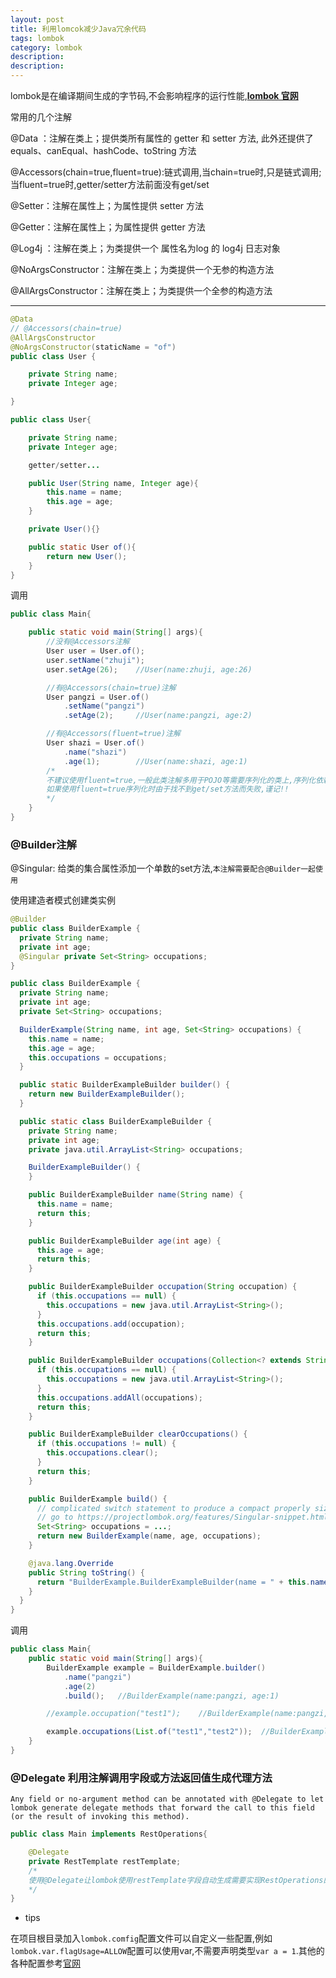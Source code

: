 ```yaml
---
layout: post
title: 利用lomcok减少Java冗余代码
tags: lombok
category: lombok
description: 
description: 
---
```


lombok是在编译期间生成的字节码,不会影响程序的运行性能,**[lombok 官网](https://projectlombok.org/)**

常用的几个注解

@Data   ：注解在类上；提供类所有属性的 getter 和 setter 方法, 此外还提供了equals、canEqual、hashCode、toString 方法

@Accessors(chain=true,fluent=true):链式调用,当chain=true时,只是链式调用;当fluent=true时,getter/setter方法前面没有get/set

@Setter：注解在属性上；为属性提供 setter 方法

@Getter：注解在属性上；为属性提供 getter 方法

@Log4j ：注解在类上；为类提供一个 属性名为log 的 log4j 日志对象

@NoArgsConstructor：注解在类上；为类提供一个无参的构造方法

@AllArgsConstructor：注解在类上；为类提供一个全参的构造方法

---
<!--more-->
<!--more-->

```java
@Data
// @Accessors(chain=true)
@AllArgsConstructor
@NoArgsConstructor(staticName = "of")
public class User {

    private String name;
    private Integer age;

}
```

```java
public class User{

    private String name;
    private Integer age;

    getter/setter...

    public User(String name, Integer age){
        this.name = name;
        this.age = age;
    }

    private User(){}

    public static User of(){
        return new User();
    }
}
```

调用

```java
public class Main{

    public static void main(String[] args){
        //没有@Accessors注解
        User user = User.of();
        user.setName("zhuji");
        user.setAge(26);    //User(name:zhuji, age:26)

        //有@Accessors(chain=true)注解
        User pangzi = User.of()
            .setName("pangzi")
            .setAge(2);     //User(name:pangzi, age:2)

        //有@Accessors(fluent=true)注解
        User shazi = User.of()
            .name("shazi")
            .age(1);        //User(name:shazi, age:1)
        /*
        不建议使用fluent=true,一般此类注解多用于POJO等需要序列化的类上,序列化依赖于getter/setter方法,
        如果使用fluent=true序列化时由于找不到get/set方法而失败,谨记!!
        */
    }
}
```

### @Builder注解

@Singular: 给类的集合属性添加一个单数的set方法,`本注解需要配合@Builder一起使用`

使用建造者模式创建类实例

```java
@Builder
public class BuilderExample {
  private String name;
  private int age;
  @Singular private Set<String> occupations;
}

```

```java
public class BuilderExample {
  private String name;
  private int age;
  private Set<String> occupations;

  BuilderExample(String name, int age, Set<String> occupations) {
    this.name = name;
    this.age = age;
    this.occupations = occupations;
  }

  public static BuilderExampleBuilder builder() {
    return new BuilderExampleBuilder();
  }

  public static class BuilderExampleBuilder {
    private String name;
    private int age;
    private java.util.ArrayList<String> occupations;

    BuilderExampleBuilder() {
    }

    public BuilderExampleBuilder name(String name) {
      this.name = name;
      return this;
    }

    public BuilderExampleBuilder age(int age) {
      this.age = age;
      return this;
    }

    public BuilderExampleBuilder occupation(String occupation) {
      if (this.occupations == null) {
        this.occupations = new java.util.ArrayList<String>();
      }
      this.occupations.add(occupation);
      return this;
    }

    public BuilderExampleBuilder occupations(Collection<? extends String> occupations) {
      if (this.occupations == null) {
        this.occupations = new java.util.ArrayList<String>();
      }
      this.occupations.addAll(occupations);
      return this;
    }

    public BuilderExampleBuilder clearOccupations() {
      if (this.occupations != null) {
        this.occupations.clear();
      }
      return this;
    }

    public BuilderExample build() {
      // complicated switch statement to produce a compact properly sized immutable set omitted.
      // go to https://projectlombok.org/features/Singular-snippet.html to see it.
      Set<String> occupations = ...;
      return new BuilderExample(name, age, occupations);
    }

    @java.lang.Override
    public String toString() {
      return "BuilderExample.BuilderExampleBuilder(name = " + this.name + ", age = " + this.age + ", occupations = " + this.occupations + ")";
    }
  }
}

```

调用

```Java
public class Main{
    public static void main(String[] args){
        BuilderExample example = BuilderExample.builder()
            .name("pangzi")
            .age(2)
            .build();   //BuilderExample(name:pangzi, age:1)

        //example.occupation("test1");    //BuilderExample(name:pangzi, age:2, occupations:[test1])

        example.occupations(List.of("test1","test2"));  //BuilderExample(name:pangzi, age:2, occupations:[test1, test2])
    }
}
```

### @Delegate 利用注解调用字段或方法返回值生成代理方法

`Any field or no-argument method can be annotated with @Delegate to let lombok generate delegate methods that forward the call to this field (or the result of invoking this method).`

```java
public class Main implements RestOperations{

    @Delegate
    private RestTemplate restTemplate;
    /*
    使用@Delegate让lombok使用restTemplate字段自动生成需要实现RestOperations的方法
    */
}
```

- tips

在项目根目录加入`lombok.comfig`配置文件可以自定义一些配置,例如`lombok.var.flagUsage=ALLOW`配置可以使用var,不需要声明类型`var a = 1`.其他的各种配置参考[官网](https://projectlombok.org/)
